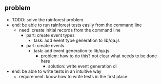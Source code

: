 
## problem

- TODO: solve the rainforest problem
- end: be able to run rainforest tests easily from the command line
  - need: create initial records from the command line
    - part: create event types
      - task: add event type generation to lib/qa.js
    - part: create events
      - task: add event generation to lib/qa.js
        - problem: how to do this? not clear what needs to be done here
          - solution: write event generation cli
- end: be able to write tests in an intuitive way
  - requirement: know how to write tests in the first place

